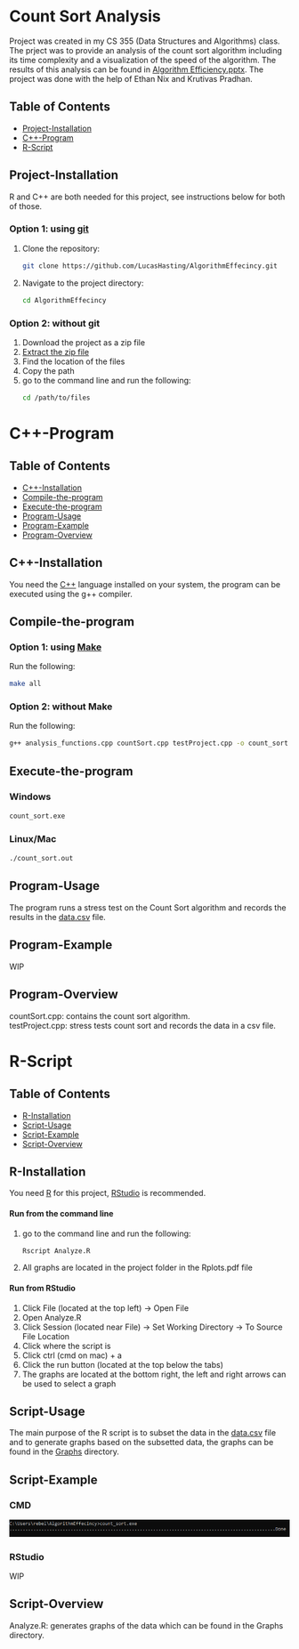 # Count Sort Analysis
Project was created in my CS 355 (Data Structures and Algorithms) class. The prject was to provide an analysis of the count sort algorithm including its time complexity and a visualization of the speed of the algorithm. The results of this analysis can be found in [Algorithm Efficiency.pptx](). The project was done with the help of Ethan Nix and Krutivas Pradhan.  

## Table of Contents
- [Project-Installation](#project-installation)
- [C++-Program](#c++-program)
- [R-Script](#r-script)

## Project-Installation

R and C++ are both needed for this project, see instructions below for both of those.

### Option 1: using [git](https://git-scm.com/downloads)
1. Clone the repository:

    ```sh
    git clone https://github.com/LucasHasting/AlgorithmEffecincy.git
    ```

2. Navigate to the project directory:

    ```sh
    cd AlgorithmEffecincy
    ```
    
### Option 2: without git
1. Download the project as a zip file
2. [Extract the zip file](https://www.wikihow.com/Unzip-a-File)
3. Find the location of the files
4. Copy the path
5. go to the command line and run the following:
   ```sh
   cd /path/to/files
   ```

# C++-Program

## Table of Contents
- [C++-Installation](#c++-installation)
- [Compile-the-program](#compile-the-program)
- [Execute-the-program](#execute-the-program)
- [Program-Usage](#program-usage)
- [Program-Example](#program-example)
- [Program-Overview](#program-overview)

## C++-Installation

You need the [C++](https://sourceforge.net/projects/mingw/) language installed on your system, the program can be executed using the g++ compiler.

## Compile-the-program

### Option 1: using [Make](https://www.gnu.org/software/make/)
Run the following:
```sh
make all
```

### Option 2: without Make
Run the following:
```sh
g++ analysis_functions.cpp countSort.cpp testProject.cpp -o count_sort
```

## Execute-the-program

### Windows
```sh
count_sort.exe
```

### Linux/Mac
```sh
./count_sort.out
```

## Program-Usage
The program runs a stress test on the Count Sort algorithm and records the results in the [data.csv]() file.

## Program-Example

WIP

## Program-Overview
countSort.cpp: contains the count sort algorithm.  
testProject.cpp: stress tests count sort and records the data in a csv file.  

# R-Script

## Table of Contents

- [R-Installation](#r-installation)
- [Script-Usage](#script-usage)
- [Script-Example](#script-example)
- [Script-Overview](#script-program-overview)

## R-Installation

You need [R](https://rstudio-education.github.io/hopr/starting.html) for this project, [RStudio](https://rstudio-education.github.io/hopr/starting.html) is recommended.

#### Run from the command line
1. go to the command line and run the following:
   ```sh
   Rscript Analyze.R
   ```
2. All graphs are located in the project folder in the Rplots.pdf file

#### Run from RStudio
1. Click File (located at the top left) -> Open File
2. Open Analyze.R
3. Click Session (located near File) -> Set Working Directory -> To Source File Location
4. Click where the script is
5. Click ctrl (cmd on mac) + a
6. Click the run button (located at the top below the tabs)
7. The graphs are located at the bottom right, the left and right arrows can be used to select a graph

## Script-Usage

The main purpose of the R script is to subset the data in the [data.csv](https://github.com/LucasHasting/Applied-Statistics-Project/blob/main/Discrimination%20in%20the%20California%20Department%20of%20Defense.pdf) file and to generate graphs based on the subsetted data, the graphs can be found in the [Graphs](https://github.com/LucasHasting/Applied-Statistics-Project/blob/main/Discrimination%20in%20the%20California%20Department%20of%20Defense.pdf) directory.

## Script-Example

### CMD

![EXAMPLE](examples/example1.png)

### RStudio

WIP

## Script-Overview

Analyze.R: generates graphs of the data which can be found in the Graphs directory.

